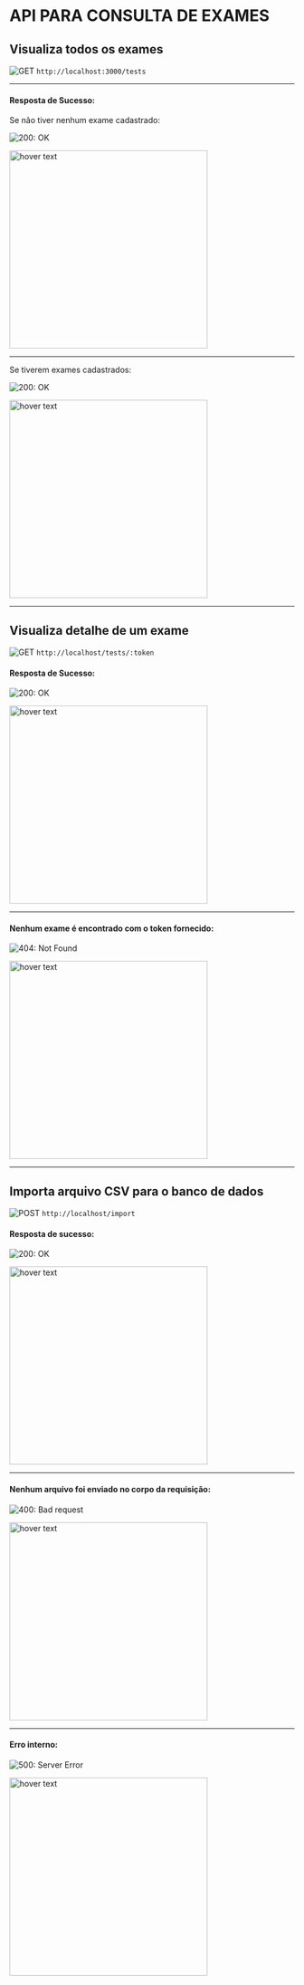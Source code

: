 # API PARA CONSULTA DE EXAMES

## Visualiza todos os exames

![GET](https://img.shields.io/badge/-GET-blue) `http://localhost:3000/tests`

<hr>

####  Resposta de Sucesso:

Se não tiver nenhum exame cadastrado:

![200: OK](https://img.shields.io/badge/code%3A%20200-OK-green)
<p>
  <img src="https://i.imgur.com/ZcZtn2K.png" width="350" title="hover text">
</p> 

<hr>

Se tiverem exames cadastrados:

![200: OK](https://img.shields.io/badge/code%3A%20200-OK-green)

<p>
  <img src="https://i.imgur.com/GNrP56E.png" width="350" title="hover text">
</p> 

<hr>

## Visualiza detalhe de um exame

![GET](https://img.shields.io/badge/-GET-blue) `http://localhost/tests/:token`



#### Resposta de Sucesso:


![200: OK](https://img.shields.io/badge/code%3A%20200-OK-green)

<p>
  <img src="https://i.imgur.com/OJkJLY4.png" width="350" title="hover text">
</p> 

<hr>

#### Nenhum exame é encontrado com o token fornecido:


![404: Not Found](https://img.shields.io/badge/HTTP%20404-NOT%20FOUND-red.png)

<p>
  <img src="https://i.imgur.com/kdJVOER.png" width="350" title="hover text">
</p> 

<hr>

## Importa arquivo CSV para o banco de dados

![POST](https://img.shields.io/badge/-POST-blue) `http://localhost/import`

#### Resposta de sucesso:

![200: OK](https://img.shields.io/badge/code%3A%20200-OK-green)

<p>
  <img src="https://i.imgur.com/cried8f.png" width="350" title="hover text">
</p> 

<hr>

#### Nenhum arquivo foi enviado no corpo da requisição:


![400: Bad request ](https://img.shields.io/badge/code%3A%20400-BAD%20REQUEST-red)

<p>
  <img src="https://i.imgur.com/egjErGV.png" width="350" title="hover text">
</p> 

<hr>

#### Erro interno: 

![500: Server Error](https://svgur.com/i/jM4.svg)

<p>
  <img src="https://i.imgur.com/tsUecWh.png" width="350" title="hover text">
</p> 
